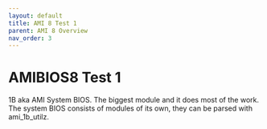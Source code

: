 ```yaml
---
layout: default
title: AMI 8 Test 1
parent: AMI 8 Overview
nav_order: 3
---
```


# AMIBIOS8 Test 1

1B aka AMI System BIOS. The biggest module and it does most of the work. The system BIOS consists of modules of its own, they can be parsed with ami_1b_utilz.
